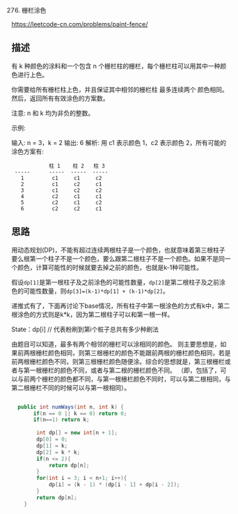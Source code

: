 
276. 栅栏涂色

<https://leetcode-cn.com/problems/paint-fence/>

## 描述

有 k 种颜色的涂料和一个包含 n 个栅栏柱的栅栏，每个栅栏柱可以用其中一种颜色进行上色。

你需要给所有栅栏柱上色，并且保证其中相邻的栅栏柱 最多连续两个 颜色相同。然后，返回所有有效涂色的方案数。

注意:
n 和 k 均为非负的整数。

示例:

输入: n = 3，k = 2
输出: 6
解析: 用 c1 表示颜色 1，c2 表示颜色 2，所有可能的涂色方案有:
``````
            柱 1    柱 2   柱 3     
 -----      -----  -----  -----       
   1         c1     c1     c2 
   2         c1     c2     c1 
   3         c1     c2     c2 
   4         c2     c1     c1  
   5         c2     c1     c2
   6         c2     c2     c1
``````

## 思路

用动态规划(DP)，不能有超过连续两根柱子是一个颜色，也就意味着第三根柱子要么根第一个柱子不是一个颜色，要么跟第二根柱子不是一个颜色。如果不是同一个颜色，计算可能性的时候就要去掉之前的颜色，也就是k-1种可能性。

假设`dp[1]`是第一根柱子及之前涂色的可能性数量，`dp[2]`是第二根柱子及之前涂色的可能性数量，则`dp[3]=(k-1)*dp[1] + (k-1)*dp[2]`。

递推式有了，下面再讨论下base情况，所有柱子中第一根涂色的方式有k中，第二根涂色的方式则是k*k，因为第二根柱子可以和第一根一样。

State：dp[i] // 代表粉刷到第i个桩子总共有多少种刷法

由题目可以知道，最多有两个相邻的栅栏可以涂相同的颜色。
则主要思想是，如果前两根栅栏颜色相同，则第三根栅栏的颜色不能跟前两根的栅栏颜色相同，若是前两根栅栏颜色不同，则第三根栅栏颜色随便涂。综合的思想就是，第三根栅栏或者与第一根栅栏的颜色不同，或者与第二根的栅栏颜色不同。
（即，包括了，可以与前两个栅栏的颜色都不同，与第一根栅栏颜色不同时，可以与第二根相同，与第二根栅栏不同的时候可以与第一根相同）。




```java

  public int numWays(int n, int k) {
       if(n == 0 || k == 0) return 0;
       if(n==1) return k;
      
        int dp[] = new int[n + 1];
        dp[0] = 0;
        dp[1] = k;
        dp[2] = k * k;
        if(n <= 2){
            return dp[n];
        }
        for(int i = 3; i < n+1; i++){
            dp[i] = (k - 1) * (dp[i - 1] + dp[i - 2]);
        }
        return dp[n];
    }
```